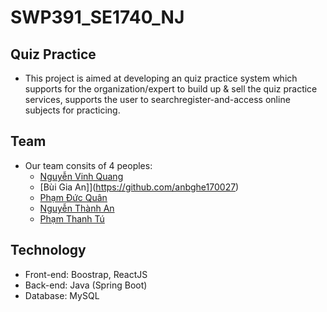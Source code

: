 # SWP391_SE1740_NJ
## Quiz Practice 
* This project is aimed at developing an quiz practice system which supports for the
organization/expert to build up & sell the quiz practice services, supports the user to searchregister-and-access online subjects for practicing.

## Team
* Our team consits of 4 peoples:
  * [Nguyễn Vinh Quang](https://github.com/quangnvhe172037)
  * [Bùi Gia An]](https://github.com/anbghe170027)
  * [Phạm Đức Quân](https://github.com/quanpham11)
  * [Nguyễn Thành An](https://github.com/thanhantk03)
  * [Phạm Thanh Tú](https://github.com/tupthe160952)

## Technology
* Front-end: Boostrap, ReactJS
* Back-end: Java (Spring Boot)
* Database: MySQL 
